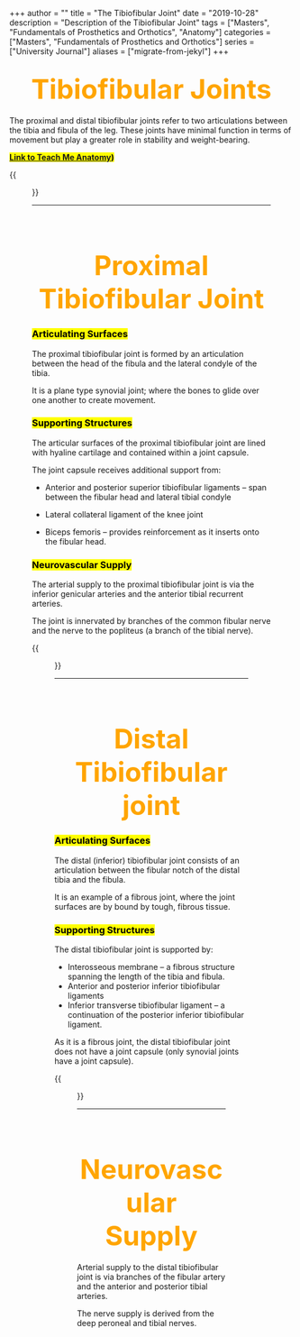 +++
author = ""
title = "The Tibiofibular Joint"
date = "2019-10-28"
description = "Description of the Tibiofibular Joint"
tags = ["Masters", "Fundamentals of Prosthetics and Orthotics", "Anatomy"]
categories = ["Masters", "Fundamentals of Prosthetics and Orthotics"]
series = ["University Journal"]
aliases = ["migrate-from-jekyl"]
+++

<font size="+7" color="orange"><center> Tibiofibular Joints </center></font>  
---

The proximal and distal tibiofibular joints refer to two articulations between the tibia and fibula of the leg. These joints have minimal function in terms of movement but play a greater role in stability and weight-bearing.

**<mark>[Link to Teach Me Anatomy](https://teachmeanatomy.info/lower-limb/joints/tibiofibular-joints/))<mark>**

{{<figure src="/Ligaments-and-joints/The-Proximal-and-Distal-Tibiofibular-Joints-600x730.jpg" class="post-cover" align="centre">}}

---

<br><br>

<font size="+7" color="orange"><center> Proximal Tibiofibular Joint </center></font>  
---

### **<mark>Articulating Surfaces<mark>**
The proximal tibiofibular joint is formed by an articulation between the head of the fibula and the lateral condyle of the tibia.

It is a plane type synovial joint; where the bones to glide over one another to create movement.

### **<mark>Supporting Structures<mark>**
The articular surfaces of the proximal tibiofibular joint are lined with hyaline cartilage and contained within a joint capsule.

The joint capsule receives additional support from:

- Anterior and posterior superior tibiofibular ligaments – span between the fibular head and lateral tibial condyle

- Lateral collateral ligament of the knee joint

- Biceps femoris – provides reinforcement as it inserts onto the fibular head.

### **<mark>Neurovascular Supply<mark>**
The arterial supply to the proximal tibiofibular joint is via the inferior genicular arteries and the anterior tibial recurrent arteries.

The joint is innervated by branches of the common fibular nerve and the nerve to the popliteus (a branch of the tibial nerve).

{{<figure src="/Ligaments-and-joints/Proximal-Tibiofibular-Joint-768x470.jpg" class="post-cover" align="centre">}}

---

<br><br>

<font size="+7" color="orange"><center> Distal Tibiofibular joint </center></font>  
---

### **<mark>Articulating Surfaces<mark>**
The distal (inferior) tibiofibular joint consists of an articulation between the fibular notch of the distal tibia and the fibula.

It is an example of a fibrous joint, where the joint surfaces are by bound by tough, fibrous tissue.

### **<mark>Supporting Structures<mark>**
The distal tibiofibular joint is supported by:

- Interosseous membrane – a fibrous structure spanning the length of the tibia and fibula.
- Anterior and posterior inferior tibiofibular ligaments 
- Inferior transverse tibiofibular ligament – a continuation of the posterior inferior tibiofibular ligament.

As it is a fibrous joint, the distal tibiofibular joint does not have a joint capsule (only synovial joints have a joint capsule).

{{<figure src="/Ligaments-and-joints/Distal-Tibiofibular-Joint.jpg" position="center" style="border-radius: 8px;" caption="Distal Tibiofibular Joint" captionPosition="center" captionStyle="color: white;" >}}

---

<br><br>

<font size="+7" color="orange"><center> Neurovascular Supply </center></font>  
---

Arterial supply to the distal tibiofibular joint is via branches of the fibular artery and the anterior and posterior tibial arteries.

The nerve supply is derived from the deep peroneal and tibial nerves.
